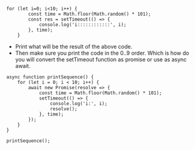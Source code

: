
```
for (let i=0; i<10; i++) {
        const time = Math.floor(Math.random() * 101);
        const res = setTimeout(() => {
            console.log('i::::::::::::', i);
        }, time);
    }
```

- Print what will be the result of the above code. 
- Then make sure you print the code in the 0..9 order. Which is how do you will convert the setTimeout function as promise or use as async await. 



```
async function printSequence() {
    for (let i = 0; i < 10; i++) {
        await new Promise(resolve => {
            const time = Math.floor(Math.random() * 101);
            setTimeout(() => {
                console.log('i:', i);
                resolve();
            }, time);
        });
    }
}

printSequence();

```